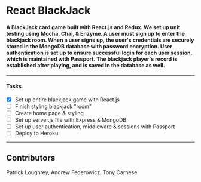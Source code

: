 # React BlackJack #
#### A BlackJack card game built with React.js and Redux. We set up unit testing using Mocha, Chai, & Enzyme. A user must sign up to enter the blackjack room. When a user signs up, the user's credentials are securely stored in the MongoDB database with password encryption. User authentication is set up to ensure successful login for each user session, which is maintained with Passport. The blackjack player's record is established after playing, and is saved in the database as well.  
- - - -
#### Tasks ####
- [x] Set up entire blackjack game with React.js
- [ ] Finish styling blackjack "room"
- [ ] Create home page & styling
- [ ] Set up server.js file with Express & MongoDB
- [ ] Set up user authentication, middleware & sessions with Passport
- [ ] Deploy to Heroku
- - - -
## Contributors ##
Patrick Loughrey, Andrew Federowicz, Tony Carnese

